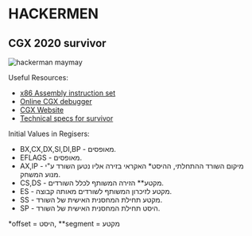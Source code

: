# HACKERMEN
## CGX 2020 survivor

![hackerman maymay](https://i.redd.it/vreph5xqwm311.jpg)

Useful Resources:
- [x86 Assembly instruction set](https://c9x.me/x86)
- [Online CGX debugger](https://shooshx.github.io/corewars8086_js/war/page.html)
- [CGX Website](https://codeguru.co.il/Xtreme/)                                    
- [Technical specs for survivor](https://codeguru.co.il/Xtreme/tech3.htm)                           

Initial Values in Regisers:

- BX,CX,DX,SI,DI,BP - מאופסים.
-	EFLAGS - מאופסים.
- AX,IP - מיקום השורד ההתחלתי, ההיסט* האקראי בזירה אליו נטען השורד ע"י מנוע המשחק. 
- CS,DS - מקטע** הזירה המשותף לכלל השורדים. 
- ES - מקטע  לזיכרון המשותף לשורדים מאותה קבוצה.
- SS - מקטע תחילת המחסנית האישית של השורד.
- SP - היסט תחילת המחסנית האישית של השורד.

*offset = היסט, **segment = מקטע
